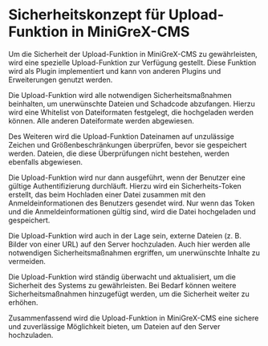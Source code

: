 # Sicherheitskonzept für Upload-Funktion in MiniGreX-CMS

Um die Sicherheit der Upload-Funktion in MiniGreX-CMS zu gewährleisten, wird eine spezielle Upload-Funktion zur Verfügung gestellt. Diese Funktion wird als Plugin implementiert und kann von anderen Plugins und Erweiterungen genutzt werden.

Die Upload-Funktion wird alle notwendigen Sicherheitsmaßnahmen beinhalten, um unerwünschte Dateien und Schadcode abzufangen. Hierzu wird eine Whitelist von Dateiformaten festgelegt, die hochgeladen werden können. Alle anderen Dateiformate werden abgewiesen.

Des Weiteren wird die Upload-Funktion Dateinamen auf unzulässige Zeichen und Größenbeschränkungen überprüfen, bevor sie gespeichert werden. Dateien, die diese Überprüfungen nicht bestehen, werden ebenfalls abgewiesen.

Die Upload-Funktion wird nur dann ausgeführt, wenn der Benutzer eine gültige Authentifizierung durchläuft. Hierzu wird ein Sicherheits-Token erstellt, das beim Hochladen einer Datei zusammen mit den Anmeldeinformationen des Benutzers gesendet wird. Nur wenn das Token und die Anmeldeinformationen gültig sind, wird die Datei hochgeladen und gespeichert.

Die Upload-Funktion wird auch in der Lage sein, externe Dateien (z. B. Bilder von einer URL) auf den Server hochzuladen. Auch hier werden alle notwendigen Sicherheitsmaßnahmen ergriffen, um unerwünschte Inhalte zu vermeiden.

Die Upload-Funktion wird ständig überwacht und aktualisiert, um die Sicherheit des Systems zu gewährleisten. Bei Bedarf können weitere Sicherheitsmaßnahmen hinzugefügt werden, um die Sicherheit weiter zu erhöhen.

Zusammenfassend wird die Upload-Funktion in MiniGreX-CMS eine sichere und zuverlässige Möglichkeit bieten, um Dateien auf den Server hochzuladen.
